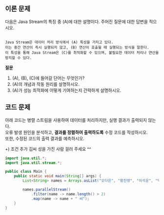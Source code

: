## 이론 문제
다음은 Java Stream의 특징 중 (A)에 대한 설명이다. 주어진 질문에 대한 답변을 적으시오.

```

Java Stream은 데이터 처리 방식에서 (A) 특성을 가지고 있다.
이는 중간 연산이 즉시 실행되지 않고, (B) 연산이 호출될 때 실행되는 방식을 말한다.
이 특성을 통해 Java Stream은 (C)를 최적화할 수 있으며, 불필요한 데이터 처리나 연산을 방지할 수 있다.

```
**질문**
1. (A), (B), (C)에 들어갈 단어는 무엇인가?
2. (A)의 개념과 작동 원리를 설명하시오.
3. (A)가 성능 최적화에 어떻게 기여하는지 간략하게 설명하시오.
 

## 코드 문제
아래 코드는 병렬 스트림을 사용하여 데이터를 처리하지만, 실행 결과가 출력되지 않는다.  
오류 발생 원인을 분석하고, **결과를 정렬하여 출력하도록** 수정 코드를 작성하시오.  
또한, 수정된 코드의 출력 결과를 예측하시오.

+) 조건 추가
김씨 성을 가진 사람 걸러 주세요 ^^

```java
import java.util.*;
import java.util.stream.*;

public class Main {
    public static void main(String[] args) {
        List<String> names = Arrays.asList("오다은", "황진영", "이석운", "박대신", "김기백");

        names.parallelStream()
            .filter(name -> name.length() > 2)
            .map(name -> name + " 씨");
    }
}
```
